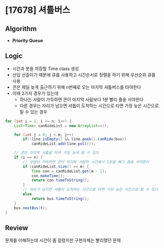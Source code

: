 # [17678] 셔틀버스

## Algorithm
- **Priority Queue**

## Logic
- 시간과 분을 저장할 Time class 생성
- 선입 선출이기 때문에 큐를 사용하고 시간순서로 정렬을 하기 위해 우선순위 큐를 사용
- 콘은 제일 늦게 출근하기 위해 n번째로 오는 마지막 셔틀버스를 타야한다
- 이때 2가지 경우가 있는데
  - 하나는 사람이 가득하면 콘이 마지막 사람보다 1분 빨리 줄을 서야한다
  - 다른 경우는 자리가 남으면 셔틀이 도착하는 시간으로 타면 가장 늦은 시간으로 탈 수 있는 경우

```java
for (int i = 1; i <= n; i++) {
    List<Time> canRideList = new ArrayList<>();

    for (int j = 0; j < m; j++)
        if(!line.isEmpty() && line.peek().canRide(bus))
            canRideList.add(line.poll());

    // 콘은 마지막 셔틀을 타야 가장 늦게 탈 수 있다
    if (i == n) {
        // 사람이 가득하면 콘이 마지막 사람의 시간에서 1분을 빼고 줄을 서야한다
        if (canRideList.size() == m) {
            Time con = canRideList.get(m - 1);
            con.makeTime();
            return con.timeToString();
        }
        // 자리가 남으면 셔틀이 도착하는 시간으로 타면 가장 늦은 시간으로 탈 수 있다
        else
            return bus.timeToString();
    }
    bus.nextBus(t);
}
```

## Review
문제를 이해하는데 시간이 좀 걸렸지만 구현자체는 빨리했던 문제
